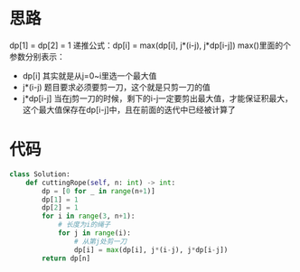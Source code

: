 # 思路
dp[1] = dp[2] = 1
递推公式：dp[i] = max(dp[i], j*(i-j), j*dp[i-j])
max()里面的个参数分别表示：
- dp[i] 其实就是从j=0~i里选一个最大值
- j*(i-j) 题目要求必须要剪一刀，这个就是只剪一刀的值
- j*dp[i-j] 当在j剪一刀的时候，剩下的i-j一定要剪出最大值，才能保证积最大，这个最大值保存在dp[i-j]中，且在前面的迭代中已经被计算了

# 代码

```python
class Solution:
    def cuttingRope(self, n: int) -> int:
        dp = [0 for _ in range(n+1)]
        dp[1] = 1
        dp[2] = 1
        for i in range(3, n+1):
            # 长度为i的绳子
            for j in range(i):
                # 从第j处剪一刀
                dp[i] = max(dp[i], j*(i-j), j*dp[i-j])
        return dp[n]
```